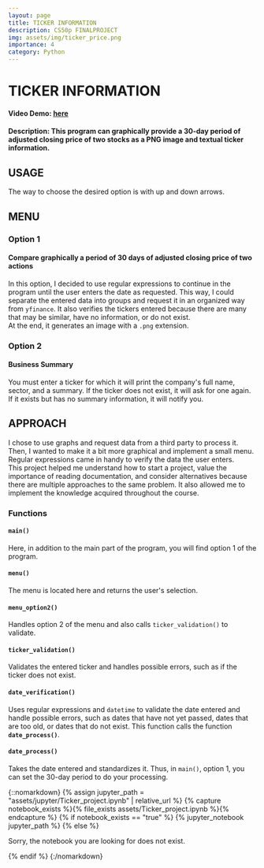 ```yaml
---
layout: page
title: TICKER INFORMATION
description: CS50p FINALPROJECT
img: assets/img/ticker_price.png
importance: 4
category: Python
---
```


# TICKER INFORMATION

#### Video Demo: [here](https://youtu.be/z2xsYft5r74)

#### Description: This program can graphically provide a 30-day period of adjusted closing price of two stocks as a PNG image and textual ticker information.

## USAGE

The way to choose the desired option is with up and down arrows.

## MENU

### Option 1

#### Compare graphically a period of 30 days of adjusted closing price of two actions

In this option, I decided to use regular expressions to continue in the program until the user enters the date as requested. This way, I could separate the entered data into groups and request it in an organized way from `yfinance`. It also verifies the tickers entered because there are many that may be similar, have no information, or do not exist.  
At the end, it generates an image with a `.png` extension.

### Option 2

#### Business Summary

You must enter a ticker for which it will print the company's full name, sector, and a summary. If the ticker does not exist, it will ask for one again. If it exists but has no summary information, it will notify you.

## APPROACH

I chose to use graphs and request data from a third party to process it. Then, I wanted to make it a bit more graphical and implement a small menu. Regular expressions came in handy to verify the data the user enters.  
This project helped me understand how to start a project, value the importance of reading documentation, and consider alternatives because there are multiple approaches to the same problem. It also allowed me to implement the knowledge acquired throughout the course.

### Functions

#### `main()`

Here, in addition to the main part of the program, you will find option 1 of the program.

#### `menu()`

The menu is located here and returns the user's selection.

#### `menu_option2()`

Handles option 2 of the menu and also calls `ticker_validation()` to validate.

#### `ticker_validation()`

Validates the entered ticker and handles possible errors, such as if the ticker does not exist.

#### `date_verification()`

Uses regular expressions and `datetime` to validate the date entered and handle possible errors, such as dates that have not yet passed, dates that are too old, or dates that do not exist. This function calls the function **`date_process()`**.

#### `date_process()`

Takes the date entered and standardizes it. Thus, in `main()`, option 1, you can set the 30-day period to do your processing.

{::nomarkdown}
{% assign jupyter_path = "assets/jupyter/Ticker_project.ipynb" | relative_url %}
{% capture notebook_exists %}{% file_exists assets/Ticker_project.ipynb %}{% endcapture %}
{% if notebook_exists == "true" %}
{% jupyter_notebook jupyter_path %}
{% else %}

<p>Sorry, the notebook you are looking for does not exist.</p>
{% endif %}
{:/nomarkdown}
